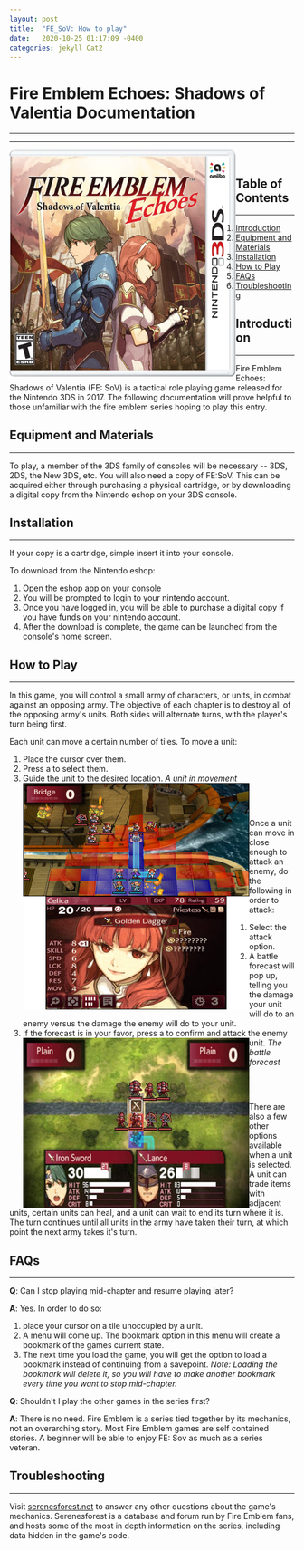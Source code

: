 ```yaml
---
layout: post
title:  "FE_SoV: How to play"
date:   2020-10-25 01:17:09 -0400
categories: jekyll Cat2
---
```

# Fire Emblem Echoes: Shadows of Valentia Documentation
---
---
<img src="https://raw.githubusercontent.com/romerojj7/FE_SoV/gh-pages/cover.png" alt="Fe:SoV Cover"
	title="Game Cover" width="400" height="400" style="float:left" style="display:block"/>
<br/>

## Table of Contents
---
1. [Introduction](#intro)
1. [Equipment and Materials](#equip)
1. [Installation](#install)
1. [How to Play](#How)
1. [FAQs](#FAQ)
1. [Troubleshooting](#trouble)

## <a name ="intro"></a>Introduction
---
Fire Emblem Echoes: Shadows of Valentia (FE: SoV) is a tactical role playing game released for the Nintendo 3DS in 2017. The following documentation will prove helpful to those unfamiliar with the fire emblem series hoping to play this entry.

## <a name ="equip"></a>Equipment and Materials
---
To play, a member of the 3DS family of consoles will be necessary -- 3DS, 2DS, the New 3DS, etc. You will also need a copy of FE:SoV. This can be acquired either through purchasing a physical cartridge, or by downloading a digital copy from the Nintendo eshop on your 3DS console.

## <a name ="install"></a> Installation
---
If your copy is a cartridge, simple insert it into your console. 

To download from the Nintendo eshop:
1. Open the eshop app on your console
1. You will be prompted to login to your nintendo account. 
1. Once you have logged in, you will be able to purchase a digital copy if you have funds on your nintendo account. 
1. After the download is complete, the game can be launched from the console's home screen.

## <a name ="How"></a> How to Play
---
In this game, you will control a small army of characters, or units, in combat against an opposing army. The objective of each chapter is to destroy all of the opposing army's units. Both sides will alternate turns, with the player's turn being first.

Each unit can move a certain number of tiles. To move a unit:
1. Place the cursor over them. 
1. Press a to select them.
1. Guide the unit to the desired location.
<img src="https://raw.githubusercontent.com/romerojj7/FE_SoV/gh-pages/movement.jpg" alt="Movement"
	title="movement" width="400" height="400" style="float:left" style="display:block"/>
*A unit in movement*
<br/>
<br/>

Once a unit can move in close enough to attack an enemy, do the following in order to attack: 
1. Select the attack option. 
1. A battle forecast will pop up, telling you the damage your unit will do to an enemy versus the damage the enemy will do to your unit. 
1. If the forecast is in your favor, press a to confirm and attack the enemy unit.
<img src="https://raw.githubusercontent.com/romerojj7/FE_SoV/gh-pages/forecast.jpg" alt="Fe:SoV ForeCast"
	title="forecast" width="400" height="300" style="float:left" style="display:block"/>
*The battle forecast*
<br/>
<br/>

There are also a few other options available when a unit is selected. A unit can trade items with adjacent units, certain units can heal, and a unit can wait to end its turn where it is. The turn continues until all units in the army have taken their turn, at which point the next army takes it's turn.

## <a name ="FAQ"></a> FAQs
---
**Q**: Can I stop playing mid-chapter and resume playing later?

**A**: Yes. In order to do so:
1. place your cursor on a tile unoccupied by a unit. 
1. A menu will come up. The bookmark option in this menu will create a bookmark of the games current state. 
1. The next time you load the game, you will get the option to load a bookmark instead of continuing from a savepoint. 
	*Note: Loading the bookmark will delete it, so you will have to make another bookmark every time you want to stop mid-chapter.*

**Q**: Shouldn't I play the other games in the series first?

**A**: There is no need. Fire Emblem is a series tied together by its mechanics, not an overarching story. Most Fire Emblem games are self contained stories. A beginner will be able to enjoy FE: Sov as much as a series veteran.

## <a name ="trouble"></a> Troubleshooting
---
Visit [serenesforest.net](https://serenesforest.net/fire-emblem-echoes-shadows-valentia/) to answer any other questions about the game's mechanics. Serenesforest is a database and forum run by Fire Emblem fans, and hosts some of the most in depth information on the series, including data hidden in the game's code.



